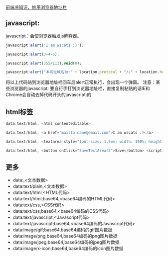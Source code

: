 [前端冷知识，妙用浏览器地址栏](https://github.com/Wscats/articles/issues/2)



## javascript:

javascript：会使浏览器触发js解释器。

```js
javascript:alert('I am wscats :)');

javascript:alert(3+4-6);

javascript:alert(355/113);void(0);

javascript:alert("本网址域名为:" + location.protocol + "//" + location.hostname + "/" + "\n此时浏览的地址为:" + location.href + "\n" + "\n注意：如果域名对不上，就赶紧关掉噢");
```

将以上代码贴到浏览器地址栏回车后alert正常执行，会出现一个弹窗。
注意：某些浏览器的javascript: 要自行手打到浏览器地址栏，直接复制粘贴的话IE和Chrome会自动去掉代码开头的javascript:的



## html标签

```js
data:text/html, <html contenteditable>
```

```js
data:text/html, <a href="mailto:name@email.com">I am wscats :)</a>
```

```js
data:text/html, <textarea style="font-size: 1.5em; width: 100%; height: 100%;" autofocus />
```

```js
data:text/html, <button onClick="SaveTextArea()">Save</button> <script language="javascript" type="text/javascript"> function SaveTextArea() { window.location = "data:application/octet-stream," + escape(txtBody.value); } </script> <textarea id="txtBody" style="font-size: 1.5em; width: 100%; height: 100%; boarder: none; outline: none" autofocus> </textarea>
```



## 更多

* data:,<文本数据>
* data:text/plain,<文本数据>
* data:text/html,<HTML代码>
* data:text/html;base64,<base64编码的HTML代码>
* data:text/css,<CSS代码>
* data:text/css;base64,<base64编码的CSS代码>
* data:text/javascript,<Javascript代码>
* data:text/javascript;base64,<base64编码的Javascript代码>
* data:image/gif;base64,base64编码的gif图片数据
* data:image/png;base64,base64编码的png图片数据
* data:image/jpeg;base64,base64编码的jpeg图片数据
* data:image/x-icon;base64,base64编码的icon图片数据





